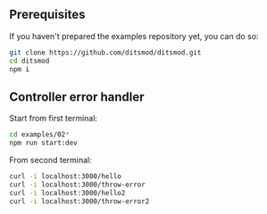 ## Prerequisites

If you haven't prepared the examples repository yet, you can do so:

```bash
git clone https://github.com/ditsmod/ditsmod.git
cd ditsmod
npm i
```

## Controller error handler

Start from first terminal:

```bash
cd examples/02*
npm run start:dev
```

From second terminal:

```bash
curl -i localhost:3000/hello
curl -i localhost:3000/throw-error
curl -i localhost:3000/hello2
curl -i localhost:3000/throw-error2
```
